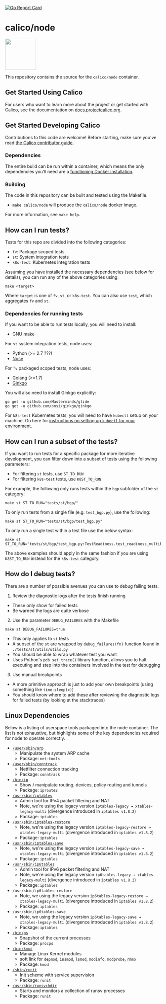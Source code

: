 [![Go Report Card](https://goreportcard.com/badge/github.com/projectcalico/node)](https://goreportcard.com/report/github.com/projectcalico/node)

# calico/node
<img src="http://docs.projectcalico.org/images/felix.png" width="100" height="100">

This repository contains the source for the `calico/node` container.

## Get Started Using Calico

For users who want to learn more about the project or get started with Calico, see the documentation on [docs.projectcalico.org](https://docs.projectcalico.org).

## Get Started Developing Calico

Contributions to this code are welcome! Before starting, make sure you've read [the Calico contributor guide][contrib].

### Dependencies

The entire build can be run within a container, which means the only dependencies you'll need are a [functioning Docker installation](https://docs.docker.com/engine/installation/).

### Building

The code in this repository can be built and tested using the Makefile.

- `make calico/node` will produce the `calico/node` docker image.

For more information, see `make help`.

[contrib]: https://github.com/projectcalico/calico/blob/master/CONTRIBUTING_CODE.md

## How can I run tests?

Tests for this repo are divided into the following categories: 
- `fv`: Package scoped tests
- `st`: System integration tests 
- `k8s-test`: Kubernetes integration tests 

Assuming you have installed the necessary dependencies (see below for details), you can run any of the above categories using: 
```
make <target>
```
Where `target` is one of `fv`, `st`, or `k8s-test`. You can also use `test`, which aggregates `fv` and `st`. 

### Dependencies for running tests

If you want to be able to run tests locally, you will need to install:
- GNU make

For `st` system integration tests, node uses: 
- Python (>= 2.7 ???)
- [Nose](https://nose.readthedocs.io/en/latest/)

For `fv` packaged scoped tests, node uses: 
- Golang (>=1.7)
- [Ginkgo](https://github.com/onsi/ginkgo)

You will also need to install Ginkgo explicitly: 
```
go get -u github.com/Masterminds/glide
go get -u github.com/onsi/ginkgo/ginkgo
```

For `k8s-test` Kubernetes tests, you will need to have `kubectl` setup on your machine. Go here for [instructions on setting up `kubectl` for your environment](https://kubernetes.io/docs/tasks/tools/install-kubectl/).  

## How can I run a subset of the tests?

If you want to run tests for a specific package for more iterative development, you can filter down into a subset of tests using the following parameters: 
- For filtering `st` tests, use `ST_TO_RUN` 
- For filtering `k8s-test` tests, use `K8ST_TO_RUN` 

For example, the following only runs tests within the `bgp` subfolder of the `st` category: 
```
make st ST_TO_RUN="tests/st/bgp/"
```

To only run tests from a single file (e.g. `test_bgp.py`), use the following: 
```
make st ST_TO_RUN="tests/st/bgp/test_bgp.py"
```

To only run a single test within a test file use the below syntax: 
```
make st ST_TO_RUN="tests/st/bgp/test_bgp.py:TestReadiness.test_readiness_multihost"
```

The above examples should apply in the same fashion if you are using `K8ST_TO_RUN` instead for the `k8s-test` category. 

## How do I debug tests?
There are a number of possible avenues you can use to debug failing tests. 

1. Review the diagnostic logs after the tests finish running 
- These only show for failed tests
- Be warned the logs are quite verbose 
2. Use the parameter `DEBUG_FAILURES` with the Makefile 
```
make st DEBUG_FAILURES=true
```
- This only applies to `st` tests 
- A subset of the `st` are wrapped by `debug_failures(fn)` function found in `./tests/st/utils/utils.py`
- You should be able to wrap whatever test you want 
- Uses Python's `pdb.set_trace()` library function, allows you to halt executing and step into the containers involved in the test for debugging 
3. Use manual breakpoints 
- A more primitive approach is just to add your own breakpoints (using something like `time.sleep(x)`)
- You should know where to add these after reviewing the diagnostic logs for failed tests (by looking at the stacktraces)

## Linux Dependencies 
Below is a listing of userspace tools packaged into the node container. The list is not exhaustive, but highlights some of the key dependencies required for node to operate correctly. 

- [`/user/sbin/arp`](http://man7.org/linux/man-pages/man8/arp.8.html)
    - Manipulate the system ARP cache
    - Package: `net-tools`
- [`/user/sbin/conntrack`](http://man7.org/linux/man-pages/man8/arp.8.html)
    - Netfilter connection tracking
    - Package: `conntrack`
- [`/bin/ip`](https://linux.die.net/man/8/ip)
    - Show / manipulate routing, devices, policy routing and tunnels
    - Package: `iproute2`
- [`/usr/sbin/iptables`](https://linux.die.net/man/8/iptables)
    - Admin tool for IPv4 packet filtering and NAT
    - Note, we're using the legacy version `iptables-legacy → xtables-legacy-multi` (divergence introduced in `iptables v1.8.2`)
    - Package: `iptables`
- [`/usr/sbin/iptables-restore`](https://linux.die.net/man/8/iptables-restore)
    - Note, we're using the legacy version `iptables-legacy-restore → xtables-legacy-multi` (divergence introduced in `iptables v1.8.2`)
    - Package: `iptables`
- [`/usr/sbin/iptables-save`](https://linux.die.net/man/8/iptables-save)
    - Note, we're using the legacy version `iptables-legacy-save → xtables-legacy-multi` (divergence introduced in `iptables v1.8.2`)
    - Package: `iptables`
- [`/usr/sbin/ip6tables`](https://linux.die.net/man/8/ip6tables)
    - Admin tool for IPv6 packet filtering and NAT
    - Note, we're using the legacy version `ip6tables-legacy → xtables-legacy-multi` (divergence introduced in `iptables v1.8.2`)
    - Package: `iptables`
- `/usr/sbin/ip6tables-restore`
    - Note, we using the legacy version `ip6tables-legacy-restore → xtables-legacy-multi` (divergence introduced in `iptables v1.8.2`)
    - Package: `iptables`
- `/usr/sbin/ip6tables-save`
    - Note, we using the legacy version `ip6tables-legacy-save → xtables-legacy-multi` (divergence introduced in `iptables v1.8.2`)
    - Package: `iptables`
- [`/bin/ps`](https://linux.die.net/man/1/ps)
    - Snapshot of the current processes 
    - Package: `procps`
- [`/bin/kmod`](http://man7.org/linux/man-pages/man8/kmod.8.html)
    - Manage Linux Kernel modules 
    - soft link for `depmod`, `insmod`, `lsmod`, `modinfo`, `modprobe`, `rmmo`
    - Package: `kmod`
- [`/sbin/runit`](http://smarden.org/runit/)
    - Init scheme with service supervision
    - Package: `runit`
- [`/usr/sbin/runsvchdir`](http://smarden.org/runit/runsvdir.8.html)
    - Starts and monitors a collection of runsv processes
    - Package: `runit`
